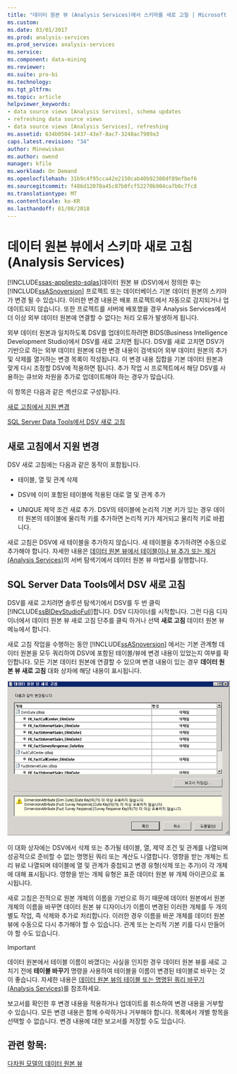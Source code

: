 ```yaml
---
title: "데이터 원본 뷰 (Analysis Services)에서 스키마를 새로 고칠 | Microsoft Docs"
ms.custom: 
ms.date: 03/01/2017
ms.prod: analysis-services
ms.prod_service: analysis-services
ms.service: 
ms.component: data-mining
ms.reviewer: 
ms.suite: pro-bi
ms.technology: 
ms.tgt_pltfrm: 
ms.topic: article
helpviewer_keywords:
- data source views [Analysis Services], schema updates
- refreshing data source views
- data source views [Analysis Services], refreshing
ms.assetid: 634b0504-1437-43e7-8ac7-3248ac7989a3
caps.latest.revision: "34"
author: Minewiskan
ms.author: owend
manager: kfile
ms.workload: On Demand
ms.openlocfilehash: 31b9c4f95cca42e2150cab40b92308df89efbef6
ms.sourcegitcommit: f486d12078a45c87b0fcf52270b904ca7b0c7fc8
ms.translationtype: MT
ms.contentlocale: ko-KR
ms.lasthandoff: 01/08/2018
---
```

# <a name="refresh-the-schema-in-a-data-source-view-analysis-services"></a>데이터 원본 뷰에서 스키마 새로 고침(Analysis Services)
[!INCLUDE[ssas-appliesto-sqlas](../../includes/ssas-appliesto-sqlas.md)]데이터 원본 뷰 (DSV)에서 정의한 후는 [!INCLUDE[ssASnoversion](../../includes/ssasnoversion-md.md)] 프로젝트 또는 데이터베이스 기본 데이터 원본의 스키마가 변경 될 수 있습니다. 이러한 변경 내용은 배포 프로젝트에서 자동으로 감지되거나 업데이트되지 않습니다. 또한 프로젝트를 서버에 배포했을 경우 Analysis Services에서 더 이상 외부 데이터 원본에 연결할 수 없다는 처리 오류가 발생하게 됩니다.  
  
 외부 데이터 원본과 일치하도록 DSV를 업데이트하려면 BIDS(Business Intelligence Development Studio)에서 DSV를 새로 고치면 됩니다. DSV를 새로 고치면 DSV가 기반으로 하는 외부 데이터 원본에 대한 변경 내용이 검색되어 외부 데이터 원본의 추가 및 삭제를 열거하는 변경 목록이 작성됩니다. 이 변경 내용 집합을 기본 데이터 원본과 맞게 다시 조정할 DSV에 적용하면 됩니다. 추가 작업 시 프로젝트에서 해당 DSV를 사용하는 큐브와 차원을 추가로 업데이트해야 하는 경우가 많습니다.  
  
 이 항목은 다음과 같은 섹션으로 구성됩니다.  
  
 [새로 고침에서 지원 변경](#bkmk_changlist)  
  
 [SQL Server Data Tools에서 DSV 새로 고침](#bkmk_DSVrefresh)  
  
##  <a name="bkmk_changlist"></a> 새로 고침에서 지원 변경  
 DSV 새로 고침에는 다음과 같은 동작이 포함됩니다.  
  
-   테이블, 열 및 관계 삭제  
  
-   DSV에 이미 포함된 테이블에 적용된 대로 열 및 관계 추가  
  
-   UNIQUE 제약 조건 새로 추가. DSV의 테이블에 논리적 기본 키가 있는 경우 데이터 원본의 테이블에 물리적 키를 추가하면 논리적 키가 제거되고 물리적 키로 바뀝니다.  
  
 새로 고침은 DSV에 새 테이블을 추가하지 않습니다. 새 테이블을 추가하려면 수동으로 추가해야 합니다. 자세한 내용은 [데이터 원본 뷰에서 테이블이나 뷰 추가 또는 제거&#40;Analysis Services&#41;](../../analysis-services/multidimensional-models/adding-or-removing-tables-or-views-in-a-data-source-view-analysis-services.md)의 서버 탐색기에서 데이터 원본 뷰 마법사를 실행합니다.  
  
##  <a name="bkmk_DSVrefresh"></a> SQL Server Data Tools에서 DSV 새로 고침  
 DSV를 새로 고치려면 솔루션 탐색기에서 DSV를 두 번 클릭 [!INCLUDE[ssBIDevStudioFull](../../includes/ssbidevstudiofull-md.md)]합니다.  DSV 디자이너를 시작합니다.  그런 다음 디자이너에서 데이터 원본 뷰 새로 고침 단추를 클릭 하거나 선택 **새로 고침** 데이터 원본 뷰 메뉴에서 합니다.  
  
 새로 고침 작업을 수행하는 동안 [!INCLUDE[ssASnoversion](../../includes/ssasnoversion-md.md)] 에서는 기본 관계형 데이터 원본을 모두 쿼리하여 DSV에 포함된 테이블/뷰에 변경 내용이 있었는지 여부를 확인합니다. 모든 기본 데이터 원본에 연결할 수 있으며 변경 내용이 있는 경우 **데이터 원본 뷰 새로 고침** 대화 상자에 해당 내용이 표시됩니다.  
  
 ![데이터 원본 뷰 대화 상자를 새로 고침](../../analysis-services/multidimensional-models/media/ssas-olapdsv-refresh.gif "데이터 원본 뷰 새로 고침 대화 상자")  
  
 이 대화 상자에는 DSV에서 삭제 또는 추가될 테이블, 열, 제약 조건 및 관계를 나열되며 성공적으로 준비할 수 없는 명명된 쿼리 또는 계산도 나열합니다. 영향을 받는 개체는 트리 뷰로 나열되며 테이블에 열 및 관계가 중첩되고 변경 유형(삭제 또는 추가)이 각 개체에 대해 표시됩니다. 영향을 받는 개체 유형은 표준 데이터 원본 뷰 개체 아이콘으로 표시됩니다.  
  
 새로 고침은 전적으로 원본 개체의 이름을 기반으로 하기 때문에 데이터 원본에서 원본 개체의 이름을 바꾸면 데이터 원본 뷰 디자이너가 이름이 변경된 이러한 개체를 두 개의 별도 작업, 즉 삭제와 추가로 처리합니다. 이러한 경우 이름을 바꾼 개체를 데이터 원본 뷰에 수동으로 다시 추가해야 할 수 있습니다. 관계 또는 논리적 기본 키를 다시 만들어야 할 수도 있습니다.  
  
> [!IMPORTANT]  
>  데이터 원본에서 테이블 이름이 바꼈다는 사실을 인지한 경우 데이터 원본 뷰를 새로 고치기 전에 **테이블 바꾸기** 명령을 사용하여 테이블을 이름이 변경된 테이블로 바꾸는 것이 좋습니다. 자세한 내용은 [데이터 원본 뷰의 테이블 또는 명명된 쿼리 바꾸기&#40;Analysis Services&#41;](../../analysis-services/multidimensional-models/replace-a-table-or-a-named-query-in-a-data-source-view-analysis-services.md)를 참조하세요.  
  
 보고서를 확인한 후 변경 내용을 적용하거나 업데이트를 취소하여 변경 내용을 거부할 수 있습니다. 모든 변경 내용은 함께 수락하거나 거부해야 합니다. 목록에서 개별 항목을 선택할 수 없습니다. 변경 내용에 대한 보고서를 저장할 수도 있습니다.  
  
## <a name="see-also"></a>관련 항목:  
 [다차원 모델의 데이터 원본 뷰](../../analysis-services/multidimensional-models/data-source-views-in-multidimensional-models.md)  
  
  
